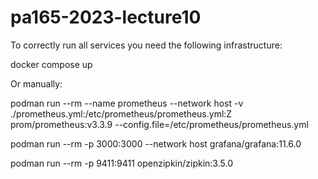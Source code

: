 # pa165-2023-lecture10

To correctly run all services you need the following infrastructure:

docker compose up

Or manually:

podman run --rm --name prometheus --network host -v ./prometheus.yml:/etc/prometheus/prometheus.yml:Z prom/prometheus:v3.3.9 --config.file=/etc/prometheus/prometheus.yml

podman run --rm -p 3000:3000 --network host grafana/grafana:11.6.0

podman run --rm -p 9411:9411 openzipkin/zipkin:3.5.0

